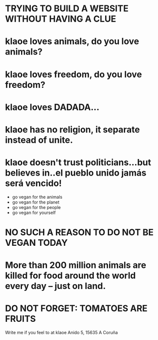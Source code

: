 # TRYING TO BUILD A WEBSITE WITHOUT HAVING A CLUE


# klaoe loves animals, do you love animals?
# klaoe loves freedom, do you love freedom?
# klaoe loves DADADA...

# klaoe has no religion, it separate instead of unite.
# klaoe doesn't trust politicians...but believes in..el pueblo unido jamás será vencido!

- go vegan for the animals
- go vegan for the planet
- go vegan for the people
- go vegan for yourself


# NO SUCH A REASON TO DO NOT BE VEGAN TODAY
# More than 200 million animals are killed for food around the world every day – just on land.


# DO NOT FORGET: TOMATOES ARE FRUITS

Write me if you feel to at klaoe Anido 5, 15635 A Coruña
